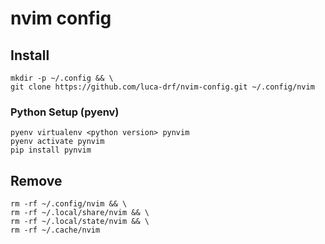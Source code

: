 # nvim config

## Install

```
mkdir -p ~/.config && \
git clone https://github.com/luca-drf/nvim-config.git ~/.config/nvim
```

### Python Setup (pyenv)

```
pyenv virtualenv <python version> pynvim
pyenv activate pynvim
pip install pynvim
```

## Remove

```
rm -rf ~/.config/nvim && \
rm -rf ~/.local/share/nvim && \
rm -rf ~/.local/state/nvim && \
rm -rf ~/.cache/nvim
```

